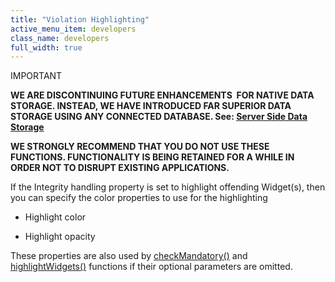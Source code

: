 ```yaml
---
title: "Violation Highlighting"
active_menu_item: developers
class_name: developers
full_width: true
---
```



IMPORTANT

**WE ARE DISCONTINUING FUTURE ENHANCEMENTS  FOR NATIVE DATA STORAGE. INSTEAD, WE HAVE INTRODUCED FAR SUPERIOR DATA STORAGE USING ANY CONNECTED DATABASE. See: [Server Side Data Storage](../../../data-storage/server-side-data-storage/)**

**WE STRONGLY RECOMMEND THAT YOU DO NOT USE THESE FUNCTIONS. FUNCTIONALITY IS BEING RETAINED FOR A WHILE IN ORDER NOT TO DISRUPT EXISTING APPLICATIONS.**

If the Integrity handling property is set to highlight offending Widget(s), then you can specify the color properties to use for the highlighting

 - Highlight color

 - Highlight opacity

These properties are also used by [checkMandatory()](../../../../scripting-apis/client-api/widget-functions/checkmandatory) and [highlightWidgets()](../../../../scripting-apis/client-api/widget-functions/highlightwidgets) functions if their optional parameters are omitted.
